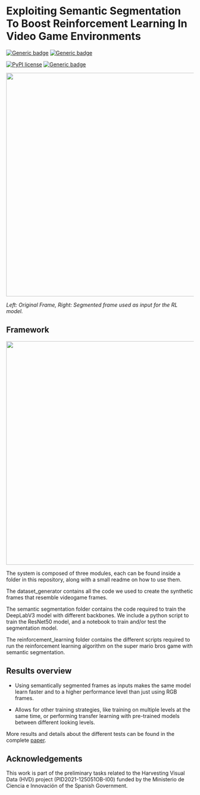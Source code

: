 # Exploiting Semantic Segmentation To Boost Reinforcement Learning In Video Game Environments

[![Generic badge](https://img.shields.io/badge/Made_with-Python-yellow.svg)](https://shields.io/)
[![Generic badge](https://img.shields.io/badge/Made_with-Jupyter_Notebooks-orange.svg)](https://shields.io/)

[![PyPI license](https://img.shields.io/pypi/l/ansicolortags.svg)](https://pypi.python.org/pypi/ansicolortags/)
[![Generic badge](https://img.shields.io/badge/Paper-DOI-blue.svg)](https://doi.org/10.1007/s11042-022-13695-1)

</p>
<center>
<img src="./Images/Mario_example.gif" width="600">
</center>
</p>
<p>
    <em>Left: Original Frame, Right: Segmented frame used as input for the RL model.</em>
</p>

## Framework

</p>
<center>
<img src="./Images/framework.png" width="600" >
</center>
</p>

The system is composed of three modules, each can be found inside a folder in this repository, along with a small readme on how to use them.

The dataset_generator contains all the code we used to create the synthetic frames that resemble videogame frames. 

The semantic segmentation folder contains the code required to train the DeepLabV3 model with different backbones. We include a python script to train the ResNet50 model, and a notebook to train and/or test the segmentation model.

The reinforcement_learning folder contains the different scripts required to run the reinforcement learning algorithm on the super mario bros game with semantic segmentation. 

## Results overview

- Using semantically segmented frames as inputs makes the same model learn faster and to a higher performance level than just using RGB frames.

- Allows for other training strategies, like training on multiple levels at the same time, or performing transfer learning with pre-trained models between different looking levels.


More results and details about the different tests can be found in the complete [paper](https://link.springer.com/article/10.1007/s11042-022-13695-1). 

## Acknowledgements
This work is part of the preliminary tasks related to the Harvesting Visual Data (HVD) project (PID2021-125051OB-I00) funded by the Ministerio de Ciencia e Innovación of the Spanish Government.
